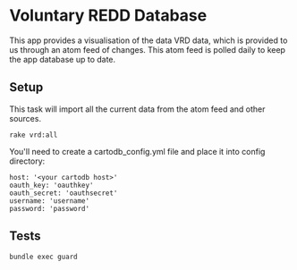 # Voluntary REDD Database

This app provides a visualisation of the data VRD data, which is provided to us through an atom feed of changes. This atom feed is polled daily to keep the app database up to date.

## Setup

This task will import all the current data from the atom feed and other sources.

    rake vrd:all

You'll need to create a cartodb_config.yml file and place it into config directory:

    host: '<your cartodb host>'
    oauth_key: 'oauthkey'
    oauth_secret: 'oauthsecret'
    username: 'username'
    password: 'password'

## Tests

    bundle exec guard
